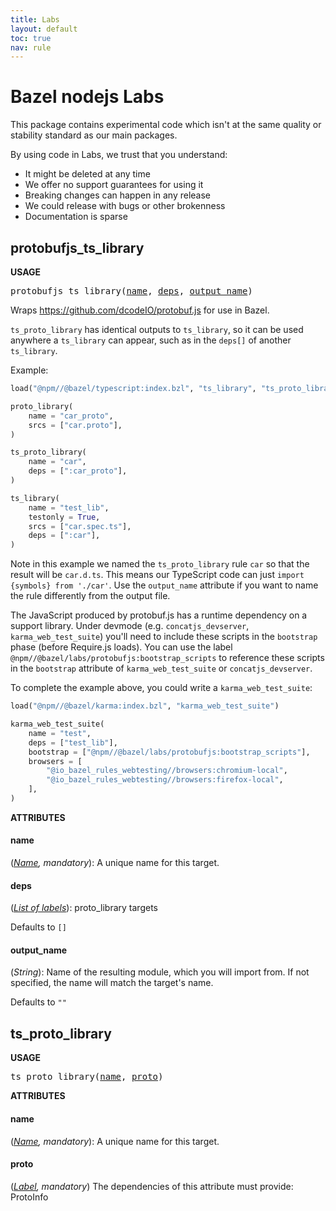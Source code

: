 ```yaml
---
title: Labs
layout: default
toc: true
nav: rule
---
```

<!-- *********************
  DO NOT EDIT THIS FILE
  It is a generated build output from Stardoc.
  Instead you must edit the .bzl file where the rules are declared,
  or possibly a markdown file next to the .bzl file
 ********************* -->
# Bazel nodejs Labs

This package contains experimental code which isn't at the same quality or stability standard as our main packages.

By using code in Labs, we trust that you understand:

- It might be deleted at any time
- We offer no support guarantees for using it
- Breaking changes can happen in any release
- We could release with bugs or other brokenness
- Documentation is sparse


## protobufjs_ts_library

**USAGE**

<pre>
protobufjs_ts_library(<a href="#protobufjs_ts_library-name">name</a>, <a href="#protobufjs_ts_library-deps">deps</a>, <a href="#protobufjs_ts_library-output_name">output_name</a>)
</pre>

Wraps https://github.com/dcodeIO/protobuf.js for use in Bazel.

`ts_proto_library` has identical outputs to `ts_library`, so it can be used anywhere
a `ts_library` can appear, such as in the `deps[]` of another `ts_library`.

Example:

```python
load("@npm//@bazel/typescript:index.bzl", "ts_library", "ts_proto_library")

proto_library(
    name = "car_proto",
    srcs = ["car.proto"],
)

ts_proto_library(
    name = "car",
    deps = [":car_proto"],
)

ts_library(
    name = "test_lib",
    testonly = True,
    srcs = ["car.spec.ts"],
    deps = [":car"],
)
```

Note in this example we named the `ts_proto_library` rule `car` so that the
result will be `car.d.ts`. This means our TypeScript code can just
`import {symbols} from './car'`. Use the `output_name` attribute if you want to
name the rule differently from the output file.

The JavaScript produced by protobuf.js has a runtime dependency on a support library.
Under devmode (e.g. `concatjs_devserver`, `karma_web_test_suite`) you'll need to include these scripts
in the `bootstrap` phase (before Require.js loads). You can use the label
`@npm//@bazel/labs/protobufjs:bootstrap_scripts` to reference these scripts
in the `bootstrap` attribute of `karma_web_test_suite` or `concatjs_devserver`.

To complete the example above, you could write a `karma_web_test_suite`:

```python
load("@npm//@bazel/karma:index.bzl", "karma_web_test_suite")

karma_web_test_suite(
    name = "test",
    deps = ["test_lib"],
    bootstrap = ["@npm//@bazel/labs/protobufjs:bootstrap_scripts"],
    browsers = [
        "@io_bazel_rules_webtesting//browsers:chromium-local",
        "@io_bazel_rules_webtesting//browsers:firefox-local",
    ],
)
```


**ATTRIBUTES**


<h4 id="protobufjs_ts_library-name">name</h4>

(*<a href="https://bazel.build/docs/build-ref.html#name">Name</a>, mandatory*): A unique name for this target.


<h4 id="protobufjs_ts_library-deps">deps</h4>

(*<a href="https://bazel.build/docs/build-ref.html#labels">List of labels</a>*): proto_library targets

Defaults to `[]`

<h4 id="protobufjs_ts_library-output_name">output_name</h4>

(*String*): Name of the resulting module, which you will import from.
            If not specified, the name will match the target's name.

Defaults to `""`



## ts_proto_library

**USAGE**

<pre>
ts_proto_library(<a href="#ts_proto_library-name">name</a>, <a href="#ts_proto_library-proto">proto</a>)
</pre>



**ATTRIBUTES**


<h4 id="ts_proto_library-name">name</h4>

(*<a href="https://bazel.build/docs/build-ref.html#name">Name</a>, mandatory*): A unique name for this target.


<h4 id="ts_proto_library-proto">proto</h4>

(*<a href="https://bazel.build/docs/build-ref.html#labels">Label</a>, mandatory*)  The dependencies of this attribute must provide: ProtoInfo




